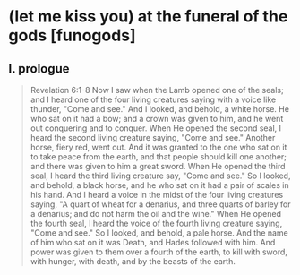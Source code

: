 # (let me kiss you) at the funeral of the gods [funogods]

## I. prologue

> Revelation 6:1-8
> Now I saw when the Lamb opened one of the seals; and I heard one of the four living creatures saying with a voice like thunder, "Come and see." And I looked, and behold, a white horse. He who sat on it had a bow; and a crown was given to him, and he went out conquering and to conquer. When He opened the second seal, I heard the second living creature saying, "Come and see." Another horse, fiery red, went out. And it was granted to the one who sat on it to take peace from the earth, and that people should kill one another; and there was given to him a great sword. When He opened the third seal, I heard the third living creature say, "Come and see." So I looked, and behold, a black horse, and he who sat on it had a pair of scales in his hand. And I heard a voice in the midst of the four living creatures saying, "A quart of wheat for a denarius, and three quarts of barley for a denarius; and do not harm the oil and the wine." When He opened the fourth seal, I heard the voice of the fourth living creature saying, "Come and see." So I looked, and behold, a pale horse. And the name of him who sat on it was Death, and Hades followed with him. And power was given to them over a fourth of the earth, to kill with sword, with hunger, with death, and by the beasts of the earth.
